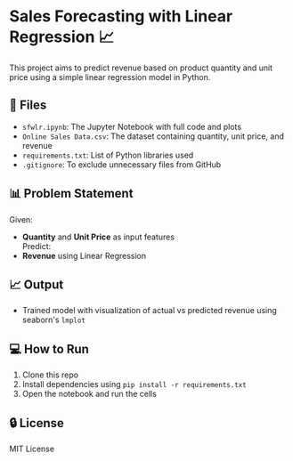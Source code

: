# Sales Forecasting with Linear Regression 📈

This project aims to predict revenue based on product quantity and unit price using a simple linear regression model in Python.

## 📁 Files

- `sfwlr.ipynb`: The Jupyter Notebook with full code and plots
- `Online Sales Data.csv`: The dataset containing quantity, unit price, and revenue
- `requirements.txt`: List of Python libraries used
- `.gitignore`: To exclude unnecessary files from GitHub

## 📊 Problem Statement

Given:
- **Quantity** and **Unit Price** as input features  
Predict:
- **Revenue** using Linear Regression

## 📈 Output

- Trained model with visualization of actual vs predicted revenue using seaborn's `lmplot`

## 💻 How to Run

1. Clone this repo
2. Install dependencies using `pip install -r requirements.txt`
3. Open the notebook and run the cells

## 🔒 License

MIT License
